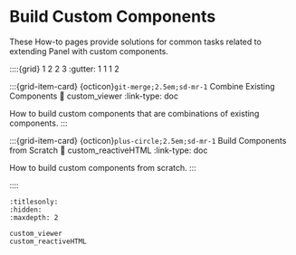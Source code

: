 # Build Custom Components

These How-to pages provide solutions for common tasks related to extending Panel with custom components.

::::{grid} 1 2 2 3
:gutter: 1 1 1 2

:::{grid-item-card} {octicon}`git-merge;2.5em;sd-mr-1` Combine Existing Components
:link: custom_viewer
:link-type: doc

How to build custom components that are combinations of existing components.
:::

:::{grid-item-card} {octicon}`plus-circle;2.5em;sd-mr-1` Build Components from Scratch
:link: custom_reactiveHTML
:link-type: doc

How to build custom components from scratch.
:::

::::

```{toctree}
:titlesonly:
:hidden:
:maxdepth: 2

custom_viewer
custom_reactiveHTML
```
